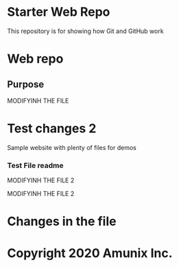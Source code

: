 # Starter Web Repo

This repository is for showing how Git and GitHub work
# Web repo

## Purpose

MODIFYINH THE FILE

# Test changes 2

Sample website with plenty of files for demos

### Test File readme

MODIFYINH THE FILE 2

MODIFYINH THE FILE 2


# Changes in the file

# Copyright 2020 Amunix Inc.
